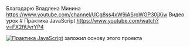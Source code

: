 Благодарю Владлена Минина https://www.youtube.com/channel/UCg8ss4xW9jASrqWGP30jXiw
Видео урок # Практика JavaScript
https://www.youtube.com/watch?v=FX2fiUvrYP4

[![Практика JavaScript](https://img.youtube.com/vi/FX2fiUvrYP4/0.jpg)](https://www.youtube.com/watch?v=FX2fiUvrYP4)
заложил основу этого проекта